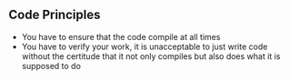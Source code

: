 ## Code Principles

- You have to ensure that the code compile at all times
- You have to verify your work, it is unacceptable to just write code without the certitude that it not only compiles but also does what it is supposed to do